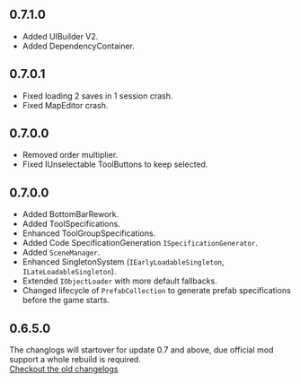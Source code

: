 ## 0.7.1.0
- Added UIBuilder V2.
- Added DependencyContainer.

## 0.7.0.1

- Fixed loading 2 saves in 1 session crash.
- Fixed MapEditor crash.

## 0.7.0.0

- Removed order multiplier.
- Fixed IUnselectable ToolButtons to keep selected.

## 0.7.0.0

- Added BottomBarRework.
- Added ToolSpecifications.
- Enhanced ToolGroupSpecifications.
- Added Code SpecificationGeneration `ISpecificationGenerator`.
- Added `SceneManager`.
- Enhanced SingletonSystem (`IEarlyLoadableSingleton`, `ILateLoadableSingleton`).
- Extended `IObjectLoader` with more default fallbacks.
- Changed lifecycle of `PrefabCollection` to generate prefab specifications before the game starts.

## 0.6.5.0

The changlogs will startover for update 0.7 and above, due official mod support a whole rebuild is required.  
[Checkout the old changelogs](https://github.com/Timberborn-Modding-Central/TimberAPI/blob/0.5.9.1_archive/changelog.md)